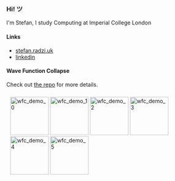 ### Hi! ツ

I'm Stefan, I study Computing at Imperial College London

#### Links
* [stefan.radzi.uk](https://stefan.radzi.uk/)
* [linkedin](https://www.linkedin.com/in/stefanradziuk)

#### Wave Function Collapse
Check out [the repo](https://github.com/ic-pcg/waveFunctionCollapse) for more details.
<div style="display: inline-block; padding: 10;">
  <img title="wfc_demo_0" src="https://user-images.githubusercontent.com/7904551/88476982-4c164b80-cf34-11ea-8c6e-58ab91a4dc60.png" height="100px">
  <img title="wfc_demo_1" src="https://user-images.githubusercontent.com/7904551/88476983-4caee200-cf34-11ea-8740-fadb7996f5d9.png" height="100px">
  <img title="wfc_demo_2" src="https://user-images.githubusercontent.com/7904551/88476984-4caee200-cf34-11ea-9677-86ff373e62ab.png" height="100px">
  <img title="wfc_demo_3" src="https://user-images.githubusercontent.com/7904551/88476986-4d477880-cf34-11ea-9ca5-119c23a99906.png" height="100px">
  <img title="wfc_demo_4" src="https://user-images.githubusercontent.com/7904551/88476987-4de00f00-cf34-11ea-93d8-030a3fad0783.png" height="100px">
  <img title="wfc_demo_5" src="https://user-images.githubusercontent.com/7904551/88476990-4f113c00-cf34-11ea-9b97-914453744dc5.png" height="100px">
</div>
